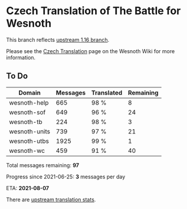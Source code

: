 # Czech Translation of The Battle for Wesnoth

This branch reflects [upstream 1.16 branch](https://github.com/wesnoth/wesnoth/tree/1.16).

Please see the [Czech Translation](https://wiki.wesnoth.org/CzechTranslation) page on the Wesnoth Wiki for more information.

## To Do

Domain | Messages | Translated | Remaining
------ | -------- | ---------- | ---------
wesnoth-help | 665 | 98 % | 8
wesnoth-sof | 649 | 96 % | 24
wesnoth-tb | 224 | 98 % | 3
wesnoth-units | 739 | 97 % | 21
wesnoth-utbs | 1925 | 99 % | 1
wesnoth-wc | 459 | 91 % | 40

Total messages remaining: **97**

Progress since 2021-06-25: **3** messages per day

ETA: **2021-08-07**

There are [upstream translation stats](https://www.wesnoth.org/gettext/?view=langs&version=branch&lang=cs).
